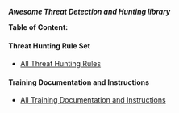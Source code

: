 *******Awesome Threat Detection and Hunting library*******


**Table of Content:**

#### Threat Hunting Rule Set
- [All Threat Hunting Rules](https://threat-hunting.github.io/Awesome-ThreatHunting/Threat%20Hunting%20Rule%20Set)

#### Training Documentation and Instructions
- [All Training Documentation and Instructions](https://threat-hunting.github.io/Awesome-ThreatHunting/Training%20Documentation%20and%20Instructions/)



